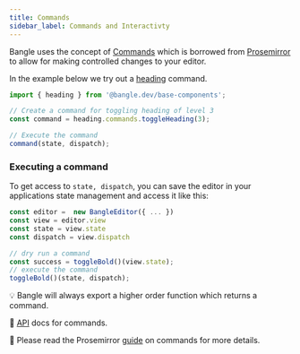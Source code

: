 ```yaml
---
title: Commands
sidebar_label: Commands and Interactivty
---
```


Bangle uses the concept of [Commands](/docs/api/core#command) which is borrowed from [Prosemirror](https://prosemirror.net/docs/guide/#commands) to allow for making controlled changes to your editor.

In the example below we try out a [heading](/docs/api/base_components#heading-component) command.

```js
import { heading } from '@bangle.dev/base-components';

// Create a command for toggling heading of level 3
const command = heading.commands.toggleHeading(3);

// Execute the command
command(state, dispatch);
```

### Executing a command

To get access to `state, dispatch`, you can save the editor in your applications state management and access it like this:

```js
const editor =  new BangleEditor({ ... })
const view = editor.view
const state = view.state
const dispatch = view.dispatch

// dry run a command
const success = toggleBold()(view.state);
// execute the command
toggleBold()(state, dispatch);
```

:bulb: Bangle will always export a higher order function which returns a command.

:book: [API](/docs/api/core#command) docs for commands.

:book: Please read the Prosemirror [guide](https://prosemirror.net/docs/guide/#commands) on commands for more details.
